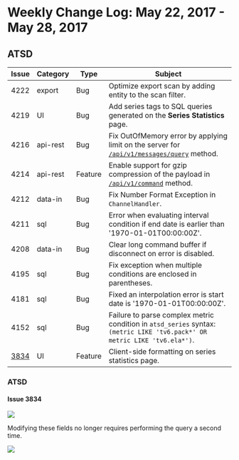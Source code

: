 # Weekly Change Log: May 22, 2017 - May 28, 2017

## ATSD

| Issue| Category    | Type    | Subject              |
|------|-------------|---------|----------------------|
| 4222 | export | Bug | Optimize export scan by adding entity to the scan filter. |
| 4219 | UI | Bug | Add series tags to SQL queries generated on the **Series Statistics** page. |
| 4216 | api-rest | Bug | Fix OutOfMemory error by applying limit on the server for [`/api/v1/messages/query`](../../api/data/messages/query.md#result-filter-fields) method. |
| 4214 | api-rest | Feature | Enable support for gzip compression of the payload in [`/api/v1/command`](../../api/data/ext/command.md) method. |
| 4212 | data-in| Bug| Fix Number Format Exception in `ChannelHandler`. |
| 4211 | sql | Bug | Error when evaluating interval condition if end date is earlier than '1970-01-01T00:00:00Z'. |
| 4208 | data-in| Bug | Clear long command buffer if disconnect on error is disabled. |
| 4195 | sql | Bug | Fix exception when multiple conditions are enclosed in parentheses. |
| 4181 | sql | Bug | Fixed an interpolation error is start date is '1970-01-01T00:00:00Z'. |
| 4152 | sql | Bug | Failure to parse complex metric condition in `atsd_series` syntax: `(metric LIKE 'tv6.pack*' OR metric LIKE 'tv6.ela*')`. |
| [3834](#issue-3834) |UI | Feature| Client-side formatting on series statistics page. |

### ATSD

#### Issue 3834

![](./Images/3834.2.png)

Modifying these fields no longer requires performing the query a second time.

![](./Images/3834.3.png)

